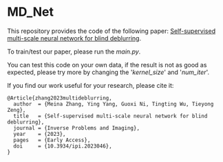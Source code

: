 # MD_Net
This repository provides the code of the following paper: [Self-supervised multi-scale neural network for blind deblurring](https://www.aimsciences.org/article/doi/10.3934/ipi.2023046).

To train/test our paper, please run the *main.py*.

You can test this code on your own data, if the result is not as good as expected, please try more by changing the '*kernel_size*' and '*num_iter*'.

If you find our work useful for your research, please cite it:
```
@Article{zhang2023multideblurring,
  author  = {Meina Zhang, Ying Yang, Guoxi Ni, Tingting Wu, Tieyong Zeng},
  title   = {Self-supervised multi-scale neural network for blind deblurring},
  journal = {Inverse Problems and Imaging},
  year    = {2023},
  pages   = {Early Access},
  doi     = {10.3934/ipi.2023046},
}
```
